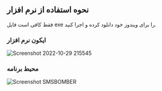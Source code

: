 <h2> نحوه استفاده از نرم افزار</h2>

فقط کافی است فایل exe را برای ویندوز خود دانلود کرده و اجرا کنید.

<h3>ایکون نرم افزار</h3>

![Screenshot 2022-10-29 215545](https://user-images.githubusercontent.com/115124097/198847269-41f58e93-9274-4cc7-b875-2114e9a759c0.png)

<h3>محیط برنامه</h3>

![Screenshot SMSBOMBER](https://user-images.githubusercontent.com/115124097/198847306-09d86d21-335a-452f-bd6e-30cb6f8a2ef2.png)
